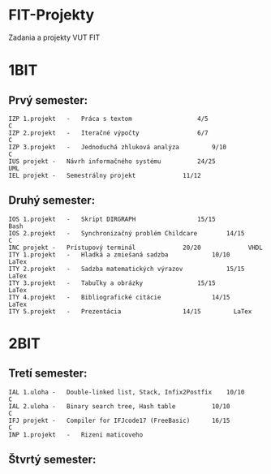 # FIT-Projekty
Zadania a projekty VUT FIT

# 1BIT
Prvý semester:
-------------------------------------------------------------------------------------------------------
	IZP 1.projekt	-	Práca s textom					4/5               C
	IZP 2.projekt	-	Iteračné výpočty				6/7               C
	IZP 3.projekt	-	Jednoduchá zhluková analýza			9/10              C
	IUS projekt	- 	Návrh informačného systému			24/25             UML
	IEL projekt	-	Semestrálny projekt				11/12             
	
Druhý semester:	
-------------------------------------------------------------------------------------------------------
	IOS 1.projekt	-	Skript DIRGRAPH					15/15             Bash 
	IOS 2.projekt	-	Synchronizačný problém Childcare		14/15             C
	INC projekt	-	Prístupový terminál				20/20             VHDL
	ITY 1.projekt	-	Hladká a zmiešaná sadzba			10/10             LaTex
	ITY 2.projekt	-	Sadzba matematických výrazov			15/15		  LaTex
	ITY 3.projekt	-	Tabuľky a obrázky				15/15		  LaTex
	ITY 4.projekt	-	Bibliografické citácie				14/15		  LaTex
	ITY 5.projekt	-	Prezentácia					14/15		  LaTex

# 2BIT
Tretí semester:
-------------------------------------------------------------------------------------------------------	
	IAL 1.uloha	-	Double-linked list, Stack, Infix2Postfix	10/10		  C
	IAL 2.uloha	-	Binary search tree, Hash table			10/10		  C
	IFJ projekt	-	Compiler for IFJcode17 (FreeBasic)		16/15		  C
	INP 1.projekt	-	Rizeni maticoveho 
	

Štvrtý semester:
-------------------------------------------------------------------------------------------------------	
